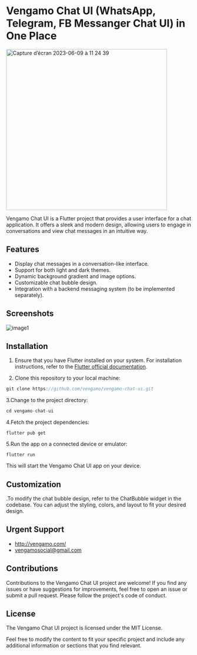 # Vengamo Chat UI (WhatsApp, Telegram, FB Messanger Chat UI) in One Place


<img width="437" alt="Capture d’écran 2023-06-09 à 11 24 39" src="https://github.com/vengamo/vengamo-chat-ui/assets/133201077/a0b69b4b-9e0b-4a98-a313-0951676ab98e">

Vengamo Chat UI is a Flutter project that provides a user interface for a chat application. It offers a sleek and modern design, allowing users to engage in conversations and view chat messages in an intuitive way.

## Features

- Display chat messages in a conversation-like interface.
- Support for both light and dark themes.
- Dynamic background gradient and image options.
- Customizable chat bubble design.
- Integration with a backend messaging system (to be implemented separately).

## Screenshots

![image1](https://github.com/vengamo/vengamo-chat-ui/assets/133201077/c086f0c1-d0c1-49f7-8444-8d8f0ffcd325)

## Installation

1. Ensure that you have Flutter installed on your system. For installation instructions, refer to the [Flutter official documentation](https://flutter.dev/docs/get-started/install).

2. Clone this repository to your local machine:
```js
git clone https://github.com/vengamo/vengamo-chat-ui.git
```
   
3.Change to the project directory:
```js
cd vengamo-chat-ui
```

4.Fetch the project dependencies:
```
flutter pub get
```

5.Run the app on a connected device or emulator:
```
flutter run
```

This will start the Vengamo Chat UI app on your device.

## Customization

.To modify the chat bubble design, refer to the ChatBubble widget in the codebase. You can adjust the styling, colors, and layout to fit your desired design.

## Urgent Support
 - http://vengamo.com/
 - vengamosocial@gmail.com

## Contributions

Contributions to the Vengamo Chat UI project are welcome! If you find any issues or have suggestions for improvements, feel free to open an issue or submit a pull request. Please follow the project's code of conduct.

## License

The Vengamo Chat UI project is licensed under the MIT License.

Feel free to modify the content to fit your specific project and include any additional information or sections that you find relevant.
